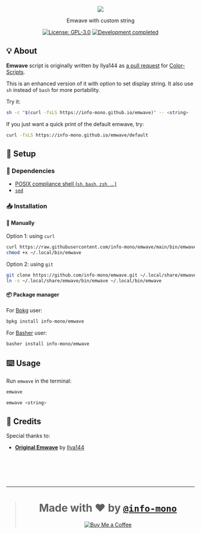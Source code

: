 <p align="center"><a href="https://github.com/info-mono/emwave"><img src="https://user-images.githubusercontent.com/43980777/184646552-b75357f3-d3e1-4798-baed-3d30c8f40036.png"></a></p>
<p align="center">Emwave with custom string</p>
<p align="center">
  <a href="https://github.com/info-mono/emwave/blob/main/LICENSE"><img src="https://img.shields.io/github/license/info-mono/emwave?labelColor=383838&color=585858&style=for-the-badge" alt="License: GPL-3.0"></a>
  <a href="https://gist.github.com/NNBnh/9ef453aba3efce26046e0d3119dab5a7#development-completed"><img src="https://img.shields.io/badge/development-completed-%23585858.svg?labelColor=383838&style=for-the-badge&logoColor=FFFFFF" alt="Development completed"></a>
</p>

## 💡 About

**Emwave** script is originally written by Ilya144 as [a pull request](https://github.com/stark/Color-Scripts/pull/18) for [Color-Scripts](https://github.com/stark/Color-Scripts).

This is an enhanced version of it with option to set display string. It also use `sh` instead of `bash` for more portability.

Try it:

```sh
sh -c "$(curl -fsLS https://info-mono.github.io/emwave)" -- <string>
```

If you just want a quick print of the default emwave, try:

```sh
curl -fsLS https://info-mono.github.io/emwave/default
```

## 🚀 Setup

### 🧾 Dependencies

- [POSIX compliance shell (`sh`, `bash`, `zsh`, ...)](https://wikipedia.org/wiki/Unix_shell)
- [`sed`](https://wikipedia.org/wiki/Sed)

### 📥 Installation

#### 🔧 Manually

Option 1: using `curl`

```sh
curl https://raw.githubusercontent.com/info-mono/emwave/main/bin/emwave > ~/.local/bin/emwave
chmod +x ~/.local/bin/emwave
```

Option 2: using `git`

```sh
git clone https://github.com/info-mono/emwave.git ~/.local/share/emwave
ln -s ~/.local/share/emwave/bin/emwave ~/.local/bin/emwave
```

#### 📦 Package manager

For [Bpkg](https://github.com/bpkg/bpkg) user:

```sh
bpkg install info-mono/emwave
```

For [Basher](https://github.com/basherpm/basher) user:

```sh
basher install info-mono/emwave
```

## ⌨️ Usage

Run `emwave` in the terminal:

```sh
emwave
```

```sh
emwave <string>
```

## 💌 Credits

Special thanks to:
- [**Original Emwave**](https://github.com/stark/Color-Scripts/pull/18) by [Ilya144](https://github.com/ilya144)

<br><br><br><br>

---

> <h1 align="center">Made with ❤️ by <a href="https://github.com/info-mono"><code>@info-mono</code></a></h1>
>
> <p align="center"><a href="https://www.buymeacoffee.com/nnbnh"><img src="https://img.shields.io/badge/buy_me_a_coffee%20-%23F7CA88.svg?logo=buy-me-a-coffee&logoColor=333333&style=for-the-badge" alt="Buy Me a Coffee"></a></p>
